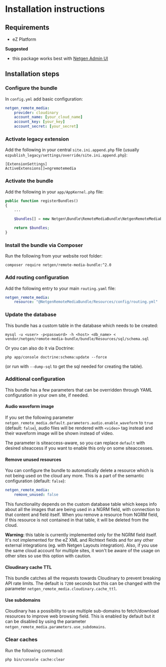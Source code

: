 # Installation instructions

## Requirements

* eZ Platform

**Suggested**

* this package works best with [Netgen Admin UI](https://github.com/netgen/NetgenAdminUIBundle)

## Installation steps

### Configure the bundle

In `config.yml` add basic configuration:

```yaml
netgen_remote_media:
    provider: cloudinary
    account_name: [your_cloud_name]
    account_key: [your_key]
    account_secret: [your_secret]
```
    
### Activate legacy extension

Add the following in your central `site.ini.append.php` file (usually `ezpublish_legacy/settings/override/site.ini.append.php`):

```
[ExtensionSettings]
ActiveExtensions[]=ngremotemedia
```
    
### Activate the bundle

Add the following in your `app/AppKernel.php` file:

```php
public function registerBundles()
{
    ...

    $bundles[] = new Netgen\Bundle\RemoteMediaBundle\NetgenRemoteMediaBundle();

    return $bundles;
}
```

### Install the bundle via Composer

Run the following from your website root folder:

```
composer require netgen/remote-media-bundle:^2.0
```
  
### Add routing configuration

Add the following entry to your main `routing.yaml` file:

```yaml
netgen_remote_media:
    resource: "@NetgenRemoteMediaBundle/Resources/config/routing.yml"
```
    
### Update the database

This bundle has a custom table in the database which needs to be created:
    
```
mysql -u <user> -p<password> -h <host> <db_name> < vendor/netgen/remote-media-bundle/bundle/Resources/sql/schema.sql
```

Or you can also do it via Doctrine:

```
php app/console doctrine:schema:update --force
```

(or run with `--dump-sql` to get the sql needed for creating the table).

### Additional configuration

This bundle has a few parameters that can be overridden through YAML configuration in your own site, if needed.

#### Audio waveform image

If you set the following parameter `netgen_remote_media.default.parameters.audio.enable_waveform` to `true` (default: `false`), audio files will be rendered with `<video>` tag instead and their waveform image will be shown instead of video.

The parameter is siteaccess-aware, so you can replace `default` with desired siteaccess if you want to enable this only on some siteaccesses.

#### Remove unused resources

You can configure the bundle to automatically delete a resource which is not being used on the cloud any more. This is a part of the semantic configuration (default: `false`):

```yaml
netgen_remote_media:
    remove_unused: false
```

This functionality depends on the custom database table which keeps info about all the images that are being used in a NGRM field, with connection to that content and field itself. When you remove a resource from NGRM field, if this resource is not contained in that table, it will be deleted from the cloud.

**Warning:** this table is currently implemented only for the NGRM field itself. It's not implemented for the eZ XML and Richtext fields and for any other external integrations (eg. with Netgen Layouts integration). Also, if you use the same cloud account for multiple sites, it won't be aware of the usage on other sites so use this option with caution.

#### Cloudinary cache TTL

This bundle catches all the requests towards Cloudinary to prevent breaking API rate limits. The default is `7200` seconds but this can be changed with the parameter `netgen_remote_media.cloudinary.cache_ttl`.

#### Use subdomains

Cloudinary has a possibility to use multiple sub-domains to fetch/download resources to improve web browsing field. This is enabled by default but it can be disabled by using the parameter `netgen_remote_media.parameters.use_subdomains`.

### Clear caches

Run the following command:

```
php bin/console cache:clear
```
